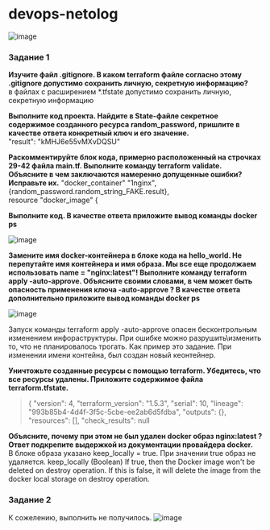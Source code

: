 # devops-netolog  
![image](https://github.com/ArhangelPro/devops-netolog/assets/111104820/5a1f344c-095a-432d-98b5-99fbe3ed8abd)


### **Задание 1**  
**Изучите файл .gitignore. В каком terraform файле согласно этому .gitignore допустимо сохранить личную, секретную информацию?**  
в файлах с расширением *.tfstate допустимо сохранить личную, секретную информацию  

**Выполните код проекта. Найдите в State-файле секретное содержимое созданного ресурса random_password, пришлите в качестве ответа конкретный ключ и его значение.**  
"result": "kMHJ6e55vMXvDQSU"  

**Раскомментируйте блок кода, примерно расположенный на строчках 29-42 файла main.tf. Выполните команду terraform validate. Объясните в чем заключаются намеренно допущенные ошибки? Исправьте их.** 
"docker_container" "1nginx",   
{random_password.random_string_FAKE.result},   
resource "docker_image" {  

**Выполните код. В качестве ответа приложите вывод команды docker ps**  

![image](https://github.com/ArhangelPro/devops-netolog/assets/111104820/ebb32479-7ee9-4d84-93da-df4f44d9f7ff)

**Замените имя docker-контейнера в блоке кода на hello_world. Не перепутайте имя контейнера и имя образа. Мы все еще продолжаем использовать name = "nginx:latest"! Выполните команду terraform apply -auto-approve. Объясните своими словами, в чем может быть опасность применения ключа -auto-approve ? В качестве ответа дополнительно приложите вывод команды docker ps**  

![image](https://github.com/ArhangelPro/devops-netolog/assets/111104820/ef4db6ee-e65e-4388-ab52-1926eafaa17a)   


Запуск команды terraform apply -auto-approve опасен бесконтрольным изменением инфораструктуры. При ошибке можно разрушить\изменить то, что не планировалось трогать. Как пример это задание. При изменении имени контейна, был создан новый кеонтейнер. 
    
**Уничтожьте созданные ресурсы с помощью terraform. Убедитесь, что все ресурсы удалены. Приложите содержимое файла terraform.tfstate.**  
>{
  "version": 4,
  "terraform_version": "1.5.3",
  "serial": 10,
  "lineage": "993b85b4-4d4f-3f5c-5cbe-ee2ab6d5fdba",
  "outputs": {},
  "resources": [],
  "check_results": null  

**Объясните, почему при этом не был удален docker образ nginx:latest ? Ответ подкрепите выдержкой из документации провайдера docker.**  
В блоке образа указано keep_locally = true. При значении true образ не удаляется.
keep_locally (Boolean) If true, then the Docker image won't be deleted on destroy operation. If this is false, it will delete the image from the docker local storage on destroy operation.

### **Задание 2**  
К сожелению, выполнить не получилось.
![image](https://github.com/ArhangelPro/devops-netolog/assets/111104820/b8aa97d8-7c9f-49e9-b9c2-0884dd8bf4ee)

